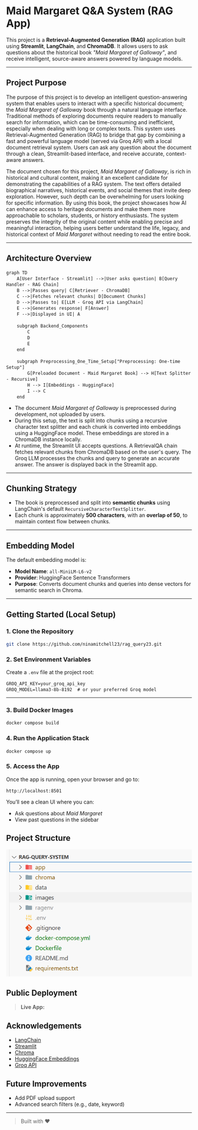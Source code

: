 
# Maid Margaret Q&A System (RAG App)

This project is a **Retrieval-Augmented Generation (RAG)** application built using **Streamlit**, **LangChain**, and **ChromaDB**. It allows users to ask questions about the historical book *"Maid Margaret of Galloway"*, and receive intelligent, source-aware answers powered by language models.

---
## Project Purpose

The purpose of this project is to develop an intelligent question-answering system that enables users to interact with a specific historical document; the *Maid Margaret of Galloway* book through a natural language interface. Traditional methods of exploring documents require readers to manually search for information, which can be time-consuming and inefficient, especially when dealing with long or complex texts. This system uses Retrieval-Augmented Generation (RAG) to bridge that gap by combining a fast and powerful language model (served via Groq API) with a local document retrieval system. Users can ask any question about the document through a clean, Streamlit-based interface, and receive accurate, context-aware answers.

The document chosen for this project, *Maid Margaret of Galloway*, is rich in historical and cultural content, making it an excellent candidate for demonstrating the capabilities of a RAG system. The text offers detailed biographical narratives, historical events, and social themes that invite deep exploration. However, such depth can be overwhelming for users looking for specific information. By using this book, the project showcases how AI can enhance access to heritage documents and make them more approachable to scholars, students, or history enthusiasts. The system preserves the integrity of the original content while enabling precise and meaningful interaction, helping users better understand the life, legacy, and historical context of *Maid Margaret* without needing to read the entire book.

---
## Architecture Overview

```mermaid
graph TD
    A[User Interface - Streamlit] -->|User asks question| B[Query Handler - RAG Chain]
    B -->|Passes query| C[Retriever - ChromaDB]
    C -->|Fetches relevant chunks| D[Document Chunks]
    D -->|Passes to| E[LLM - Groq API via LangChain]
    E -->|Generates response| F[Answer]
    F -->|Displayed in UI| A

    subgraph Backend_Components
        C
        D
        E
    end

    subgraph Preprocessing_One_Time_Setup["Preprocessing: One-time Setup"]
        G[Preloaded Document - Maid Margaret Book] --> H[Text Splitter - Recursive]
        H --> I[Embeddings - HuggingFace]
        I --> C
    end

```

- The document *Maid Margaret of Galloway* is preprocessed during development, not uploaded by users.
- During this setup, the text is split into chunks using a recursive character text splitter and each chunk is converted into embeddings using a HuggingFace model. These  embeddings are stored in a ChromaDB instance locally.
- At runtime, the Streamlit UI accepts questions. A RetrievalQA chain fetches relevant chunks from ChromaDB based on the user's query. The Groq LLM processes the chunks and query to generate an accurate answer. The answer is displayed back in the Streamlit app.

---
## Chunking Strategy

- The book is preprocessed and split into **semantic chunks** using LangChain's default `RecursiveCharacterTextSplitter`.
- Each chunk is approximately **500 characters**, with an **overlap of 50**, to maintain context flow between chunks.

---
## Embedding Model

The default embedding model is:

- **Model Name**: `all-MiniLM-L6-v2`
- **Provider**: HuggingFace Sentence Transformers
- **Purpose**: Converts document chunks and queries into dense vectors for semantic search in Chroma.

---
## Getting Started (Local Setup)

### 1. Clone the Repository

```bash
git clone https://github.com/ninamitchell23/rag_query23.git
```

### 2. Set Environment Variables

Create a `.env` file at the project root:

```
GROQ_API_KEY=your_groq_api_key
GROQ_MODEL=llama3-8b-8192  # or your preferred Groq model
```

---

### 3. Build Docker Images

```bash
docker compose build
```

### 4. Run the Application Stack

```bash
docker compose up
```

### 5. Access the App

Once the app is running, open your browser and go to:

```
http://localhost:8501
```

You’ll see a clean UI where you can:
- Ask questions about *Maid Margaret*
- View past questions in the sidebar


##  Project Structure

![Project Structure](images/project_structure.png)


##  Public Deployment

> **Live App:** 


## Acknowledgements

- [LangChain](https://github.com/langchain-ai/langchain)
- [Streamlit](https://streamlit.io)
- [Chroma](https://www.trychroma.com/)
- [HuggingFace Embeddings](https://huggingface.co/sentence-transformers/all-MiniLM-L6-v2)
- [Groq API](https://console.groq.com/)


## Future Improvements

- Add PDF upload support
- Advanced search filters (e.g., date, keyword)

---
> Built with ❤️ 
